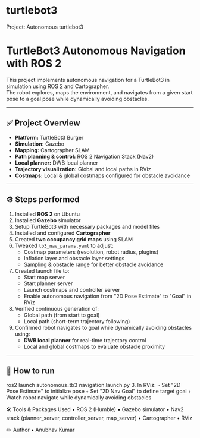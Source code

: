 # turtlebot3
Project: Autonomous turtlebot3
# TurtleBot3 Autonomous Navigation with ROS 2

This project implements autonomous navigation for a TurtleBot3 in simulation using ROS 2 and Cartographer.  
The robot explores, maps the environment, and navigates from a given start pose to a goal pose while dynamically avoiding obstacles.

---

## ✅ **Project Overview**

- **Platform:** TurtleBot3 Burger
- **Simulation:** Gazebo
- **Mapping:** Cartographer SLAM
- **Path planning & control:** ROS 2 Navigation Stack (Nav2)
- **Local planner:** DWB local planner
- **Trajectory visualization:** Global and local paths in RViz
- **Costmaps:** Local & global costmaps configured for obstacle avoidance

---

## ⚙️ **Steps performed**

1. Installed **ROS 2** on Ubuntu  
2. Installed **Gazebo** simulator  
3. Setup TurtleBot3 with necessary packages and model files  
4. Installed and configured **Cartographer**  
5. Created **two occupancy grid maps** using SLAM  
6. Tweaked `tb3_nav_params.yaml` to adjust:
   - Costmap parameters (resolution, robot radius, plugins)
   - Inflation layer and obstacle layer settings
   - Sampling & obstacle range for better obstacle avoidance
7. Created launch file to:
   - Start map server
   - Start planner server
   - Launch costmaps and controller server
   - Enable autonomous navigation from "2D Pose Estimate" to "Goal" in RViz
8. Verified continuous generation of:
   - Global path (from start to goal)
   - Local path (short-term trajectory following)
9. Confirmed robot navigates to goal while dynamically avoiding obstacles using:
   - **DWB local planner** for real-time trajectory control
   - Local and global costmaps to evaluate obstacle proximity


---

## 📍 **How to run**

ros2 launch autonomous_tb3 navigation.launch.py
    3. In RViz:
        ◦ Set "2D Pose Estimate" to initialize pose
        ◦ Set "2D Nav Goal" to define target goal
        ◦ Watch robot navigate while dynamically avoiding obstacles

🛠 Tools & Packages Used
    • ROS 2 (Humble)
    • Gazebo simulator
    • Nav2 stack (planner_server, controller_server, map_server)
    • Cartographer
    • RViz

✏️ Author
    • Anubhav Kumar
